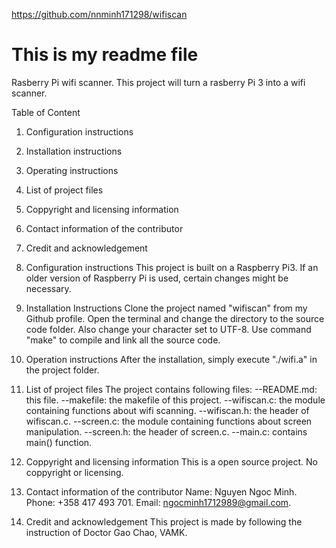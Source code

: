 https://github.com/nnminh171298/wifiscan
# This is my readme file

Rasberry Pi wifi scanner.
This project will turn a rasberry Pi 3 into a wifi scanner.

Table of Content
1. Configuration instructions
2. Installation instructions
3. Operating instructions
4. List of project files
5. Coppyright and licensing information
6. Contact information of the contributor
7. Credit and acknowledgement

1. Configuration instructions
This project is built on a Raspberry Pi3.
If an older version of Raspberry Pi is used, certain changes might be necessary.

2. Installation Instructions
Clone the project named "wifiscan" from my Github profile.
Open the terminal and change the directory to the source code folder. Also change your character set to UTF-8.
Use command "make" to compile and link all the source code.

3. Operation instructions
After the installation, simply execute "./wifi.a" in the project folder.

4. List of project files
The project contains following files:
--README.md:	this file.
--makefile:	the makefile of this project.
--wifiscan.c:	the module containing functions about wifi scanning.
--wifiscan.h:	the header of wifiscan.c.
--screen.c:	the module containing functions about screen manipulation.
--screen.h:	the header of screen.c.
--main.c:	contains main() function.

5. Coppyright and licensing information
This is a open source project. No coppyright or licensing.

6. Contact information of the contributor
Name: Nguyen Ngoc Minh.
Phone: +358 417 493 701.
Email: ngocminh1712989@gmail.com.

7. Credit and acknowledgement
This project is made by following the instruction of Doctor Gao Chao, VAMK.